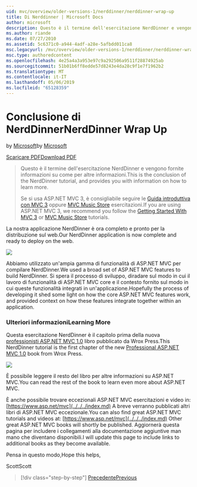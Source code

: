 ```yaml
---
uid: mvc/overview/older-versions-1/nerddinner/nerddinner-wrap-up
title: Di Nerddinner | Microsoft Docs
author: microsoft
description: Questo è il termine dell'esercitazione NerdDinner e vengono fornite informazioni su come per altre informazioni.
ms.author: riande
ms.date: 07/27/2010
ms.assetid: 5c6371c0-a944-4adf-a28e-5afbdd011ca8
msc.legacyurl: /mvc/overview/older-versions-1/nerddinner/nerddinner-wrap-up
msc.type: authoredcontent
ms.openlocfilehash: 4e25a4a3a953e97c9a292506a9511f28874925ab
ms.sourcegitcommit: 51b01b6ff8edde57d8243e4da28c9f1e7f1962b2
ms.translationtype: MT
ms.contentlocale: it-IT
ms.lasthandoff: 05/06/2019
ms.locfileid: "65128359"
---
```

# <a name="nerddinner-wrap-up"></a><span data-ttu-id="de508-103">Conclusione di NerdDinner</span><span class="sxs-lookup"><span data-stu-id="de508-103">NerdDinner Wrap Up</span></span>

<span data-ttu-id="de508-104">by [Microsoft](https://github.com/microsoft)</span><span class="sxs-lookup"><span data-stu-id="de508-104">by [Microsoft](https://github.com/microsoft)</span></span>

[<span data-ttu-id="de508-105">Scaricare PDF</span><span class="sxs-lookup"><span data-stu-id="de508-105">Download PDF</span></span>](http://aspnetmvcbook.s3.amazonaws.com/aspnetmvc-nerdinner_v1.pdf)

> <span data-ttu-id="de508-106">Questo è il termine dell'esercitazione NerdDinner e vengono fornite informazioni su come per altre informazioni.</span><span class="sxs-lookup"><span data-stu-id="de508-106">This is the conclusion of the NerdDinner tutorial, and provides you with information on how to learn more.</span></span>
> 
> <span data-ttu-id="de508-107">Se si usa ASP.NET MVC 3, è consigliabile seguire le [Guida introduttiva con MVC 3](../../older-versions/getting-started-with-aspnet-mvc3/cs/intro-to-aspnet-mvc-3.md) oppure [MVC Music Store](../../older-versions/mvc-music-store/mvc-music-store-part-1.md) esercitazioni.</span><span class="sxs-lookup"><span data-stu-id="de508-107">If you are using ASP.NET MVC 3, we recommend you follow the [Getting Started With MVC 3](../../older-versions/getting-started-with-aspnet-mvc3/cs/intro-to-aspnet-mvc-3.md) or [MVC Music Store](../../older-versions/mvc-music-store/mvc-music-store-part-1.md) tutorials.</span></span>

<span data-ttu-id="de508-108">La nostra applicazione NerdDinner è ora completo e pronto per la distribuzione sul web.</span><span class="sxs-lookup"><span data-stu-id="de508-108">Our NerdDinner application is now complete and ready to deploy on the web.</span></span>

![](nerddinner-wrap-up/_static/image1.png)

<span data-ttu-id="de508-109">Abbiamo utilizzato un'ampia gamma di funzionalità di ASP.NET MVC per compilare NerdDinner.</span><span class="sxs-lookup"><span data-stu-id="de508-109">We used a broad set of ASP.NET MVC features to build NerdDinner.</span></span> <span data-ttu-id="de508-110">Si spera il processo di sviluppo, diradare sul modo in cui il lavoro di funzionalità di ASP.NET MVC core e il contesto fornito sul modo in cui queste funzionalità integrati in un'applicazione.</span><span class="sxs-lookup"><span data-stu-id="de508-110">Hopefully the process of developing it shed some light on how the core ASP.NET MVC features work, and provided context on how these features integrate together within an application.</span></span>

### <a name="learning-more"></a><span data-ttu-id="de508-111">Ulteriori informazioni</span><span class="sxs-lookup"><span data-stu-id="de508-111">Learning More</span></span>

<span data-ttu-id="de508-112">Questa esercitazione NerdDinner è il capitolo prima della nuova [professionisti ASP.NET MVC 1.0](https://www.amazon.com/gp/product/0470384611?ie=UTF8&amp;tag=scoblo04-20&amp;linkCode=xm2&amp;camp=1789&amp;creativeASIN=0470384611) libro pubblicato da Wrox Press.</span><span class="sxs-lookup"><span data-stu-id="de508-112">This NerdDinner tutorial is the first chapter of the new [Professional ASP.NET MVC 1.0](https://www.amazon.com/gp/product/0470384611?ie=UTF8&amp;tag=scoblo04-20&amp;linkCode=xm2&amp;camp=1789&amp;creativeASIN=0470384611) book from Wrox Press.</span></span>

[![](https://mscblogs.blob.core.windows.net/media/scottgu/Media/bookcover1_6CAECF94.png)](https://www.amazon.com/gp/product/0470384611?ie=UTF8&amp;tag=scoblo04-20&amp;linkCode=xm2&amp;camp=1789&amp;creativeASIN=0470384611)

<span data-ttu-id="de508-113">È possibile leggere il resto del libro per altre informazioni su ASP.NET MVC.</span><span class="sxs-lookup"><span data-stu-id="de508-113">You can read the rest of the book to learn even more about ASP.NET MVC.</span></span>

<span data-ttu-id="de508-114">È anche possibile trovare eccezionali ASP.NET MVC esercitazioni e video in: [https://www.asp.net/mvc](../../../index.md) A breve verranno pubblicati altri libri di ASP.NET MVC eccezionale.</span><span class="sxs-lookup"><span data-stu-id="de508-114">You can also find great ASP.NET MVC tutorials and videos at: [https://www.asp.net/mvc](../../../index.md) Other great ASP.NET MVC books will shortly be published.</span></span> <span data-ttu-id="de508-115">Aggiornerà questa pagina per includere i collegamenti alla documentazione aggiuntive man mano che diventano disponibili.</span><span class="sxs-lookup"><span data-stu-id="de508-115">I will update this page to include links to additional books as they become available.</span></span>

<span data-ttu-id="de508-116">Pensa in questo modo,</span><span class="sxs-lookup"><span data-stu-id="de508-116">Hope this helps,</span></span>

<span data-ttu-id="de508-117">Scott</span><span class="sxs-lookup"><span data-stu-id="de508-117">Scott</span></span>

> [!div class="step-by-step"]
> [<span data-ttu-id="de508-118">Precedente</span><span class="sxs-lookup"><span data-stu-id="de508-118">Previous</span></span>](enable-automated-unit-testing.md)
